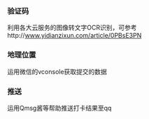 ### 验证码

利用各大云服务的图像转文字OCR识别，可参考http://www.yidianzixun.com/article/0PBsE3PN

### 地理位置

运用微信的vconsole获取提交的数据

### 推送

运用Qmsg酱等帮助推送打卡结果至qq



